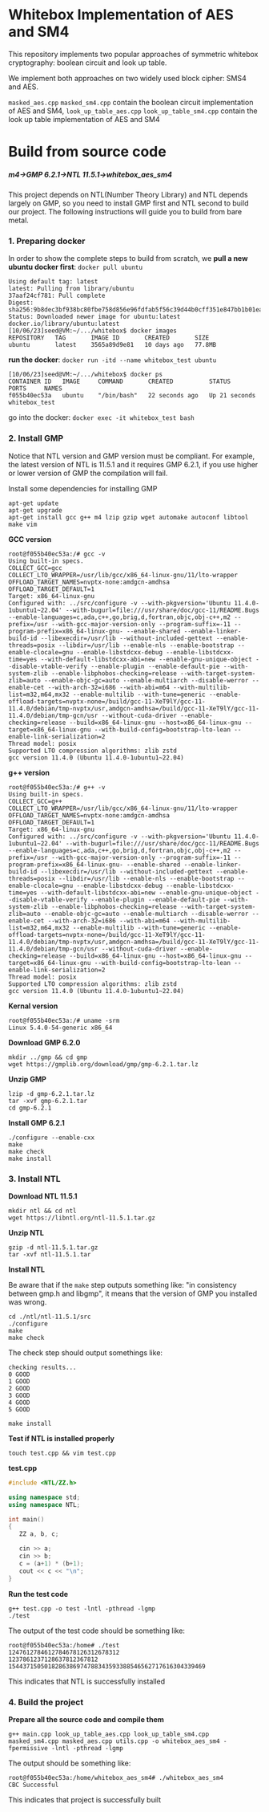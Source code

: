 # Whitebox Implementation of AES and SM4

This repository implements two popular approaches of symmetric whitebox cryptography: boolean circuit and look up table.

We implement both approaches on two widely used block cipher: SMS4 and AES.

`masked_aes.cpp` `masked_sm4.cpp` contain the boolean circuit implementation of AES and SM4, `look_up_table_aes.cpp` `look_up_table_sm4.cpp` contain the look up table implementation of AES and SM4

# Build from source code

##### m4->GMP 6.2.1->NTL 11.5.1->whitebox_aes_sm4

This project depends on NTL(Number Theory Library) and NTL depends largely on GMP, so you need to install GMP first and NTL second to build our project. The following instructions will guide you to build from bare metal.

###  1. Preparing docker

In order to show the complete steps to build from scratch, we **pull a new ubuntu docker first**: `docker pull ubuntu`

```
Using default tag: latest
latest: Pulling from library/ubuntu
37aaf24cf781: Pull complete 
Digest: sha256:9b8dec3bf938bc80fbe758d856e96fdfab5f56c39d44b0cff351e847bb1b01ea
Status: Downloaded newer image for ubuntu:latest
docker.io/library/ubuntu:latest
[10/06/23]seed@VM:~/.../whitebox$ docker images
REPOSITORY   TAG       IMAGE ID       CREATED       SIZE
ubuntu       latest    3565a89d9e81   10 days ago   77.8MB
```

**run the docker**: `docker run -itd --name whitebox_test ubuntu`

```
[10/06/23]seed@VM:~/.../whitebox$ docker ps
CONTAINER ID   IMAGE     COMMAND       CREATED          STATUS          PORTS     NAMES
f055b40ec53a   ubuntu    "/bin/bash"   22 seconds ago   Up 21 seconds             whitebox_test
```

go into the docker: `docker exec -it whitebox_test bash`

### 2. Install GMP

Notice that NTL version and GMP version must be compliant. For example, the latest version of NTL is 11.5.1 and it requires GMP 6.2.1, if you use higher or lower version of GMP the compilation will fail.

Install some dependencies for installing GMP

```
apt-get update
apt-get upgrade
apt-get install gcc g++ m4 lzip gzip wget automake autoconf libtool make vim
```

**GCC version**

```
root@f055b40ec53a:/# gcc -v
Using built-in specs.
COLLECT_GCC=gcc
COLLECT_LTO_WRAPPER=/usr/lib/gcc/x86_64-linux-gnu/11/lto-wrapper
OFFLOAD_TARGET_NAMES=nvptx-none:amdgcn-amdhsa
OFFLOAD_TARGET_DEFAULT=1
Target: x86_64-linux-gnu
Configured with: ../src/configure -v --with-pkgversion='Ubuntu 11.4.0-1ubuntu1~22.04' --with-bugurl=file:///usr/share/doc/gcc-11/README.Bugs --enable-languages=c,ada,c++,go,brig,d,fortran,objc,obj-c++,m2 --prefix=/usr --with-gcc-major-version-only --program-suffix=-11 --program-prefix=x86_64-linux-gnu- --enable-shared --enable-linker-build-id --libexecdir=/usr/lib --without-included-gettext --enable-threads=posix --libdir=/usr/lib --enable-nls --enable-bootstrap --enable-clocale=gnu --enable-libstdcxx-debug --enable-libstdcxx-time=yes --with-default-libstdcxx-abi=new --enable-gnu-unique-object --disable-vtable-verify --enable-plugin --enable-default-pie --with-system-zlib --enable-libphobos-checking=release --with-target-system-zlib=auto --enable-objc-gc=auto --enable-multiarch --disable-werror --enable-cet --with-arch-32=i686 --with-abi=m64 --with-multilib-list=m32,m64,mx32 --enable-multilib --with-tune=generic --enable-offload-targets=nvptx-none=/build/gcc-11-XeT9lY/gcc-11-11.4.0/debian/tmp-nvptx/usr,amdgcn-amdhsa=/build/gcc-11-XeT9lY/gcc-11-11.4.0/debian/tmp-gcn/usr --without-cuda-driver --enable-checking=release --build=x86_64-linux-gnu --host=x86_64-linux-gnu --target=x86_64-linux-gnu --with-build-config=bootstrap-lto-lean --enable-link-serialization=2
Thread model: posix
Supported LTO compression algorithms: zlib zstd
gcc version 11.4.0 (Ubuntu 11.4.0-1ubuntu1~22.04)
```

**g++ version**

```
root@f055b40ec53a:/# g++ -v
Using built-in specs.
COLLECT_GCC=g++
COLLECT_LTO_WRAPPER=/usr/lib/gcc/x86_64-linux-gnu/11/lto-wrapper
OFFLOAD_TARGET_NAMES=nvptx-none:amdgcn-amdhsa
OFFLOAD_TARGET_DEFAULT=1
Target: x86_64-linux-gnu
Configured with: ../src/configure -v --with-pkgversion='Ubuntu 11.4.0-1ubuntu1~22.04' --with-bugurl=file:///usr/share/doc/gcc-11/README.Bugs --enable-languages=c,ada,c++,go,brig,d,fortran,objc,obj-c++,m2 --prefix=/usr --with-gcc-major-version-only --program-suffix=-11 --program-prefix=x86_64-linux-gnu- --enable-shared --enable-linker-build-id --libexecdir=/usr/lib --without-included-gettext --enable-threads=posix --libdir=/usr/lib --enable-nls --enable-bootstrap --enable-clocale=gnu --enable-libstdcxx-debug --enable-libstdcxx-time=yes --with-default-libstdcxx-abi=new --enable-gnu-unique-object --disable-vtable-verify --enable-plugin --enable-default-pie --with-system-zlib --enable-libphobos-checking=release --with-target-system-zlib=auto --enable-objc-gc=auto --enable-multiarch --disable-werror --enable-cet --with-arch-32=i686 --with-abi=m64 --with-multilib-list=m32,m64,mx32 --enable-multilib --with-tune=generic --enable-offload-targets=nvptx-none=/build/gcc-11-XeT9lY/gcc-11-11.4.0/debian/tmp-nvptx/usr,amdgcn-amdhsa=/build/gcc-11-XeT9lY/gcc-11-11.4.0/debian/tmp-gcn/usr --without-cuda-driver --enable-checking=release --build=x86_64-linux-gnu --host=x86_64-linux-gnu --target=x86_64-linux-gnu --with-build-config=bootstrap-lto-lean --enable-link-serialization=2
Thread model: posix
Supported LTO compression algorithms: zlib zstd
gcc version 11.4.0 (Ubuntu 11.4.0-1ubuntu1~22.04)
```

**Kernal version**

```
root@f055b40ec53a:/# uname -srm
Linux 5.4.0-54-generic x86_64
```

**Download GMP 6.2.0**

```
mkdir ../gmp && cd gmp
wget https://gmplib.org/download/gmp/gmp-6.2.1.tar.lz
```

**Unzip GMP**

```
lzip -d gmp-6.2.1.tar.lz
tar -xvf gmp-6.2.1.tar
cd gmp-6.2.1
```

**Install GMP 6.2.1**

```
./configure --enable-cxx
make
make check
make install
```

### 3. Install NTL

**Download NTL 11.5.1**

```
mkdir ntl && cd ntl
wget https://libntl.org/ntl-11.5.1.tar.gz
```

**Unzip NTL**

```
gzip -d ntl-11.5.1.tar.gz 
tar -xvf ntl-11.5.1.tar
```

**Install NTL**

Be aware that if the `make` step outputs something like: "in consistency between gmp.h and libgmp", it means that the version of GMP you installed was wrong.

```
cd ./ntl/ntl-11.5.1/src
./configure
make
make check
```

The check step should output somethings like:

```
checking results...
0 GOOD
1 GOOD
2 GOOD
3 GOOD
4 GOOD
5 GOOD
```

```
make install
```

**Test if NTL is installed properly**

```
touch test.cpp && vim test.cpp
```

**test.cpp**

```c++
#include <NTL/ZZ.h>

using namespace std;
using namespace NTL;

int main()
{
   ZZ a, b, c;

   cin >> a;
   cin >> b;
   c = (a+1) * (b+1);
   cout << c << "\n";
}

```

**Run the test code**

```
g++ test.cpp -o test -lntl -pthread -lgmp
./test
```

The output of the test code should be something like:

```
root@f055b40ec53a:/home# ./test
1247612784612784678126312678312
1237861237128637812367812
1544371505018286386974788343593388546562717616304339469
```

This indicates that NTL is successfully installed

### 4. Build the project

**Prepare all the source code and compile them**

```
g++ main.cpp look_up_table_aes.cpp look_up_table_sm4.cpp masked_sm4.cpp masked_aes.cpp utils.cpp -o whitebox_aes_sm4 -fpermissive -lntl -pthread -lgmp
```

The output should be something like:

```
root@f055b40ec53a:/home/whitebox_aes_sm4# ./whitebox_aes_sm4 
CBC Successful
```

This indicates that project is successfully built

